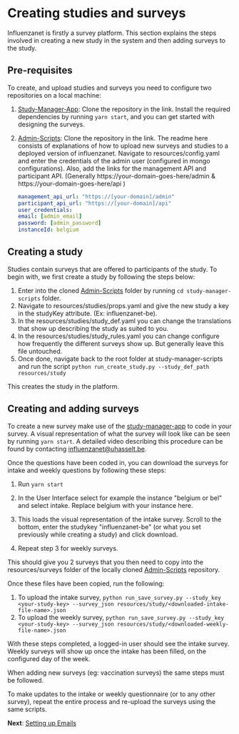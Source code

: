 # Creating studies and surveys

Influenzanet is firstly a survey platform. This section explains the steps involved in creating a new study in the system and then adding surveys to the study.

## Pre-requisites

To create, and upload studies and surveys you need to configure two repositories on a local machine:

1. [Study-Manager-App](https://github.com/influenzanet/study-manager-app): Clone the repository in the link. Install the required dependencies by running ``` yarn start ```, and you can get started with designing the surveys.
2. [Admin-Scripts](https://github.com/influenzanet/admin-scripts): Clone the repository in the link. The readme here consists of explanations of how to upload new surveys and studies to a deployed version of influenzanet. Navigate to resources/config.yaml and enter the credentials of the admin user (configured in mongo configurations). Also, add the links for the management API and participant API. (Generally https://your-domain-goes-here/admin & https://your-domain-goes-here/api ) 

    ```yaml
    management_api_url: "https://[your-domain]/admin"
    participant_api_url: "https://[your-domain]/api"
    user_credentials:
    email: [admin_email]
    password: [admin_password]
    instanceId: belgium
    ```

## Creating a study

Studies contain surveys that are offered to participants of the study. To begin with, we first create a study by following the steps below:

1. Enter into the cloned [Admin-Scripts](https://github.com/influenzanet/admin-scripts) folder by running ``` cd study-manager-scripts ``` folder.
2. Navigate to resources/studies/props.yaml and give the new study a key in the studyKey attribute. (Ex: influenzanet-be).
3. In the resources/studies/study_def.yaml you can change the translations that show up describing the study as suited to you.
4. In the resources/studies/study_rules.yaml you can change configure how frequently the different surveys show up. But generally leave this file untouched.
5. Once done, navigate back to the root folder at study-manager-scripts and run the script ``` python run_create_study.py --study_def_path resources/study ```

This creates the study in the platform.

## Creating and adding surveys

To create a new survey make use of the [study-manager-app](https://github.com/influenzanet/study-manager-app) to code in your survey. A visual representation of what the survey will look like can be seen by running ```yarn start```. A detailed video describing this procedure can be found by contacting influenzanet@uhasselt.be. 

Once the questions have been coded in, you can download the surveys for intake and weekly questions by following these steps:

1. Run ```yarn start```

2. In the User Interface select for example the instance "belgium or bel" and select intake. Replace belgium with your instance here.

3. This loads the visual representation of the intake survey. Scroll to the bottom, enter the studykey "influenzanet-be" (or what you set previously while creating a study) and click download.

4. Repeat step 3 for weekly surveys.

This should give you 2 surveys that you then need to copy into the resources/surveys folder of the locally cloned [Admin-Scripts](https://github.com/influenzanet/admin-scripts) repository.

Once these files have been copied, run the following:
1. To upload the intake survey, ```python run_save_survey.py --study_key <your-study-key> --survey_json resources/study/<downloaded-intake-file-name>.json ```
2. To upload the weekly survey, ```python run_save_survey.py --study_key <your-study-key> --survey_json resources/study/<downloaded-weekly-file-name>.json ```


With these steps completed, a logged-in user should see the intake survey. Weekly surveys will show up once the intake has been filled, on the configured day of the week.

When adding new surveys (eg: vaccination surveys) the same steps must be followed.

To make updates to the intake or weekly questionnaire (or to any other survey), repeat the entire process and re-upload the surveys using the same scripts.

**Next**: [Setting up Emails](../system-configuration/3-email-setup.md)